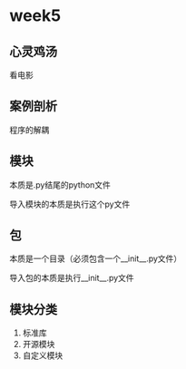 # week5
## 心灵鸡汤
看电影

## 案例剖析
程序的解耦

## 模块
本质是.py结尾的python文件

导入模块的本质是执行这个py文件
## 包
本质是一个目录（必须包含一个__init__.py文件）

导入包的本质是执行__init__.py文件

## 模块分类
1. 标准库
2. 开源模块
3. 自定义模块

